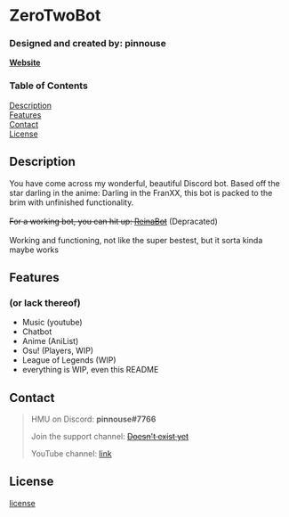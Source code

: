 # ZeroTwoBot
### Designed and created by: pinnouse
**[Website](http://gnowbros.com/zerotwo)**

### Table of Contents
[Description](#description)<br />
[Features](#features)<br />
[Contact](#contact)<br />
[License](#license)

## Description
You have come across my wonderful, beautiful Discord bot. Based off the star darling in the anime: Darling in the FranXX, this bot is packed to the brim with unfinished functionality.
<br />
<br />
~~For a working bot, you can hit up: [ReinaBot](http://www.gnowbros.com/reinabot)~~ (Depracated)
<br />
<br />
Working and functioning, not like the super bestest, but it sorta kinda maybe works

## Features
### (or lack thereof)
- Music (youtube)
- Chatbot
- Anime (AniList)
- Osu! (Players, WIP)
- League of Legends (WIP)
- everything is WIP, even this README

## Contact

> HMU on Discord: **pinnouse#7766**
>
> Join the support channel: ~~[Doesn't exist yet]()~~
>
> YouTube channel: [link](https://www.youtube.com/channel/UCJSOrfnWGCBDAnpnxpIjsBQ)

## License
[license](./LICENSE)
